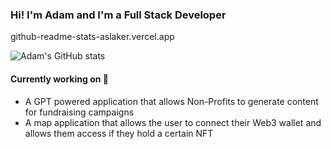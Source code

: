 ### Hi! I'm Adam and I'm a Full Stack Developer

github-readme-stats-aslaker.vercel.app

![Adam's GitHub stats](https://github-readme-stats-aslaker.vercel.app/api?username=aslaker&count_private=true)


#### Currently working on 🚧
- A GPT powered application that allows Non-Profits to generate content for fundraising campaigns
- A map application that allows the user to connect their Web3 wallet and allows them access if they hold a certain NFT
<!--
**aslaker/aslaker** is a ✨ _special_ ✨ repository because its `README.md` (this file) appears on your GitHub profile.

Here are some ideas to get you started:

- 🔭 I’m currently working on ...
- 🌱 I’m currently learning ...
- 👯 I’m looking to collaborate on ...
- 🤔 I’m looking for help with ...
- 💬 Ask me about ...
- 📫 How to reach me: ...
- 😄 Pronouns: ...
- ⚡ Fun fact: ...
-->
